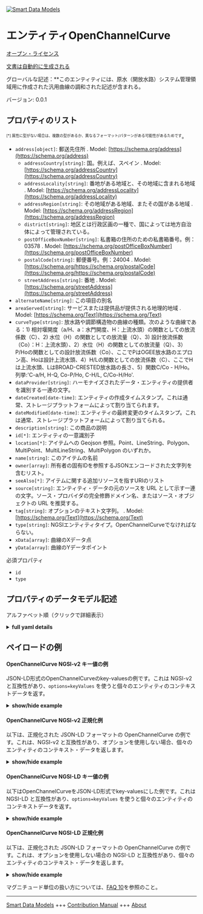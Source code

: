 <!-- 10-Header -->  
[![Smart Data Models](https://smartdatamodels.org/wp-content/uploads/2022/01/SmartDataModels_logo.png "Logo")](https://smartdatamodels.org)  
エンティティOpenChannelCurve  
======================<!-- /10-Header -->  
<!-- 15-License -->  
[オープン・ライセンス](https://github.com/smart-data-models//dataModel.OpenChannelManagement/blob/master/OpenChannelCurve/LICENSE.md)  
[文書は自動的に生成される](https://docs.google.com/presentation/d/e/2PACX-1vTs-Ng5dIAwkg91oTTUdt8ua7woBXhPnwavZ0FxgR8BsAI_Ek3C5q97Nd94HS8KhP-r_quD4H0fgyt3/pub?start=false&loop=false&delayms=3000#slide=id.gb715ace035_0_60)  
<!-- /15-License -->  
<!-- 20-Description -->  
グローバルな記述：**このエンティティには、原水（開放水路）システム管理領域用に作成された汎用曲線の調和された記述が含まれる。  
バージョン: 0.0.1  
<!-- /20-Description -->  
<!-- 30-PropertiesList -->  

## プロパティのリスト  

<sup><sub>[*] 属性に型がない場合は、複数の型があるか、異なるフォーマット/パターンがある可能性があるためです</sub></sup>。  
- `address[object]`: 郵送先住所  . Model: [https://schema.org/address](https://schema.org/address)	- `addressCountry[string]`: 国。例えば、スペイン  . Model: [https://schema.org/addressCountry](https://schema.org/addressCountry)  
	- `addressLocality[string]`: 番地がある地域と、その地域に含まれる地域  . Model: [https://schema.org/addressLocality](https://schema.org/addressLocality)  
	- `addressRegion[string]`: その地域がある地域、またその国がある地域  . Model: [https://schema.org/addressRegion](https://schema.org/addressRegion)  
	- `district[string]`: 地区とは行政区画の一種で、国によっては地方自治体によって管理されている。    
	- `postOfficeBoxNumber[string]`: 私書箱の住所のための私書箱番号。例：03578  . Model: [https://schema.org/postOfficeBoxNumber](https://schema.org/postOfficeBoxNumber)  
	- `postalCode[string]`: 郵便番号。例：24004  . Model: [https://schema.org/https://schema.org/postalCode](https://schema.org/https://schema.org/postalCode)  
	- `streetAddress[string]`: 番地  . Model: [https://schema.org/streetAddress](https://schema.org/streetAddress)  
- `alternateName[string]`: この項目の別名  - `areaServed[string]`: サービスまたは提供品が提供される地理的地域  . Model: [https://schema.org/Text](https://schema.org/Text)- `curveType[string]`: 放水路や調節構造物の曲線の種類。次のような曲線である：1) 相対堰開度（a/H、a：水門開度、H：上流水頭）の関数としての放流係数（C）、2) 水位（H）の関数としての放流量（Q）、3) 設計放流係数（Co）：H：上流水頭）、2）水位（H）の関数としての放流量（Q）、3）P/Hoの関数としての設計放流係数（Co）、ここでPはOGEE放水路のエプロン高、Hoは設計上流水頭、4）H/Lの関数としての放流係数（C）、ここでHは上流水頭、LはBROAD-CRESTED放水路の長さ、5）関数C/Co - H/Ho。列挙:'C-a/H, H-Q, Co-P/Ho, C-H/L, C/Co-H/Ho'.  - `dataProvider[string]`: ハーモナイズされたデータ・エンティティの提供者を識別する一連の文字。  - `dateCreated[date-time]`: エンティティの作成タイムスタンプ。これは通常、ストレージプラットフォームによって割り当てられます。  - `dateModified[date-time]`: エンティティの最終変更のタイムスタンプ。これは通常、ストレージプラットフォームによって割り当てられる。  - `description[string]`: この商品の説明  - `id[*]`: エンティティの一意識別子  - `location[*]`: アイテムへの Geojson 参照。Point、LineString、Polygon、MultiPoint、MultiLineString、MultiPolygon のいずれか。  - `name[string]`: このアイテムの名前  - `owner[array]`: 所有者の固有IDを参照するJSONエンコードされた文字列を含むリスト。  - `seeAlso[*]`: アイテムに関する追加リソースを指すURIのリスト  - `source[string]`: エンティティ・データの元のソースを URL として示す一連の文字。ソース・プロバイダの完全修飾ドメイン名、またはソース・オブジェクトの URL を推奨する。  - `tag[string]`: オプションのテキスト文字列。  . Model: [https://schema.org/Text](https://schema.org/Text)- `type[string]`: NGSIエンティティタイプ。OpenChannelCurveでなければならない。  - `xData[array]`: 曲線のXデータ点  - `yData[array]`: 曲線のYデータポイント  <!-- /30-PropertiesList -->  
<!-- 35-RequiredProperties -->  
必須プロパティ  
- `id`  - `type`  <!-- /35-RequiredProperties -->  
<!-- 40-RequiredProperties -->  
<!-- /40-RequiredProperties -->  
<!-- 50-DataModelHeader -->  
## プロパティのデータモデル記述  
アルファベット順（クリックで詳細表示）  
<!-- /50-DataModelHeader -->  
<!-- 60-ModelYaml -->  
<details><summary><strong>full yaml details</strong></summary>    
```yaml  
OpenChannelCurve:    
  description: This entity contains a harmonised description of a generic curve made for Raw-Water (Open Channels) System Management domain.    
  properties:    
    address:    
      description: The mailing address    
      properties:    
        addressCountry:    
          description: 'The country. For example, Spain'    
          type: string    
          x-ngsi:    
            model: https://schema.org/addressCountry    
            type: Property    
        addressLocality:    
          description: 'The locality in which the street address is, and which is in the region'    
          type: string    
          x-ngsi:    
            model: https://schema.org/addressLocality    
            type: Property    
        addressRegion:    
          description: 'The region in which the locality is, and which is in the country'    
          type: string    
          x-ngsi:    
            model: https://schema.org/addressRegion    
            type: Property    
        district:    
          description: 'A district is a type of administrative division that, in some countries, is managed by the local government'    
          type: string    
          x-ngsi:    
            type: Property    
        postOfficeBoxNumber:    
          description: 'The post office box number for PO box addresses. For example, 03578'    
          type: string    
          x-ngsi:    
            model: https://schema.org/postOfficeBoxNumber    
            type: Property    
        postalCode:    
          description: 'The postal code. For example, 24004'    
          type: string    
          x-ngsi:    
            model: https://schema.org/https://schema.org/postalCode    
            type: Property    
        streetAddress:    
          description: The street address    
          type: string    
          x-ngsi:    
            model: https://schema.org/streetAddress    
            type: Property    
        streetNr:    
          description: Number identifying a specific property on a public street    
          type: string    
          x-ngsi:    
            type: Property    
      type: object    
      x-ngsi:    
        model: https://schema.org/address    
        type: Property    
    alternateName:    
      description: An alternative name for this item    
      type: string    
      x-ngsi:    
        type: Property    
    areaServed:    
      description: The geographic area where a service or offered item is provided    
      type: string    
      x-ngsi:    
        model: https://schema.org/Text    
        type: Property    
    curveType:    
      description: 'Type of curve for spillways and regulation structures. It can be a curve representing: 1) the discharge coefficient (C) as a function of relative weir opening (a/H, a: sluice-gate opening, H: upstream head), 2) the discharge (Q) as a function of the water elevation (H), 3) the design discharge coefficient (Co) as a function of P/Ho, where P is the apron elevation of the OGEE spillway and Ho the design upstrean head, 4) discharge coefficient (C) as a function of H/L, where H is the upstream head and L the legnth of a BROAD-CRESTED spillway, 5) the function C/Co - H/Ho. Enum:''C-a/H, H-Q, Co-P/Ho, C-H/L, C/Co-H/Ho'''    
      enum:    
        - a/H-C    
        - H-Q    
        - Co-P/Ho    
        - C-H/L    
        - C/Co-H/Ho    
      type: string    
      x-ngsi:    
        type: Property    
    dataProvider:    
      description: A sequence of characters identifying the provider of the harmonised data entity    
      type: string    
      x-ngsi:    
        type: Property    
    dateCreated:    
      description: Entity creation timestamp. This will usually be allocated by the storage platform    
      format: date-time    
      type: string    
      x-ngsi:    
        type: Property    
    dateModified:    
      description: Timestamp of the last modification of the entity. This will usually be allocated by the storage platform    
      format: date-time    
      type: string    
      x-ngsi:    
        type: Property    
    description:    
      description: A description of this item    
      type: string    
      x-ngsi:    
        type: Property    
    id:    
      anyOf:    
        - description: Identifier format of any NGSI entity    
          maxLength: 256    
          minLength: 1    
          pattern: ^[\w\-\.\{\}\$\+\*\[\]`|~^@!,:\\]+$    
          type: string    
          x-ngsi:    
            type: Property    
        - description: Identifier format of any NGSI entity    
          format: uri    
          type: string    
          x-ngsi:    
            type: Property    
      description: Unique identifier of the entity    
      x-ngsi:    
        type: Property    
    location:    
      description: 'Geojson reference to the item. It can be Point, LineString, Polygon, MultiPoint, MultiLineString or MultiPolygon'    
      oneOf:    
        - description: Geojson reference to the item. Point    
          properties:    
            bbox:    
              items:    
                type: number    
              minItems: 4    
              type: array    
            coordinates:    
              items:    
                type: number    
              minItems: 2    
              type: array    
            type:    
              enum:    
                - Point    
              type: string    
          required:    
            - type    
            - coordinates    
          title: GeoJSON Point    
          type: object    
          x-ngsi:    
            type: GeoProperty    
        - description: Geojson reference to the item. LineString    
          properties:    
            bbox:    
              items:    
                type: number    
              minItems: 4    
              type: array    
            coordinates:    
              items:    
                items:    
                  type: number    
                minItems: 2    
                type: array    
              minItems: 2    
              type: array    
            type:    
              enum:    
                - LineString    
              type: string    
          required:    
            - type    
            - coordinates    
          title: GeoJSON LineString    
          type: object    
          x-ngsi:    
            type: GeoProperty    
        - description: Geojson reference to the item. Polygon    
          properties:    
            bbox:    
              items:    
                type: number    
              minItems: 4    
              type: array    
            coordinates:    
              items:    
                items:    
                  items:    
                    type: number    
                  minItems: 2    
                  type: array    
                minItems: 4    
                type: array    
              type: array    
            type:    
              enum:    
                - Polygon    
              type: string    
          required:    
            - type    
            - coordinates    
          title: GeoJSON Polygon    
          type: object    
          x-ngsi:    
            type: GeoProperty    
        - description: Geojson reference to the item. MultiPoint    
          properties:    
            bbox:    
              items:    
                type: number    
              minItems: 4    
              type: array    
            coordinates:    
              items:    
                items:    
                  type: number    
                minItems: 2    
                type: array    
              type: array    
            type:    
              enum:    
                - MultiPoint    
              type: string    
          required:    
            - type    
            - coordinates    
          title: GeoJSON MultiPoint    
          type: object    
          x-ngsi:    
            type: GeoProperty    
        - description: Geojson reference to the item. MultiLineString    
          properties:    
            bbox:    
              items:    
                type: number    
              minItems: 4    
              type: array    
            coordinates:    
              items:    
                items:    
                  items:    
                    type: number    
                  minItems: 2    
                  type: array    
                minItems: 2    
                type: array    
              type: array    
            type:    
              enum:    
                - MultiLineString    
              type: string    
          required:    
            - type    
            - coordinates    
          title: GeoJSON MultiLineString    
          type: object    
          x-ngsi:    
            type: GeoProperty    
        - description: Geojson reference to the item. MultiLineString    
          properties:    
            bbox:    
              items:    
                type: number    
              minItems: 4    
              type: array    
            coordinates:    
              items:    
                items:    
                  items:    
                    items:    
                      type: number    
                    minItems: 2    
                    type: array    
                  minItems: 4    
                  type: array    
                type: array    
              type: array    
            type:    
              enum:    
                - MultiPolygon    
              type: string    
          required:    
            - type    
            - coordinates    
          title: GeoJSON MultiPolygon    
          type: object    
          x-ngsi:    
            type: GeoProperty    
      x-ngsi:    
        type: GeoProperty    
    name:    
      description: The name of this item    
      type: string    
      x-ngsi:    
        type: Property    
    owner:    
      description: A List containing a JSON encoded sequence of characters referencing the unique Ids of the owner(s)    
      items:    
        anyOf:    
          - description: Identifier format of any NGSI entity    
            maxLength: 256    
            minLength: 1    
            pattern: ^[\w\-\.\{\}\$\+\*\[\]`|~^@!,:\\]+$    
            type: string    
            x-ngsi:    
              type: Property    
          - description: Identifier format of any NGSI entity    
            format: uri    
            type: string    
            x-ngsi:    
              type: Property    
        description: Unique identifier of the entity    
        x-ngsi:    
          type: Property    
      type: array    
      x-ngsi:    
        type: Property    
    seeAlso:    
      description: list of uri pointing to additional resources about the item    
      oneOf:    
        - items:    
            format: uri    
            type: string    
          minItems: 1    
          type: array    
        - format: uri    
          type: string    
      x-ngsi:    
        type: Property    
    source:    
      description: 'A sequence of characters giving the original source of the entity data as a URL. Recommended to be the fully qualified domain name of the source provider, or the URL to the source object'    
      type: string    
      x-ngsi:    
        type: Property    
    tag:    
      description: An optional text string used to qualify an item    
      type: string    
      x-ngsi:    
        model: https://schema.org/Text    
        type: Property    
    type:    
      description: NGSI Entity Type. It has to be OpenChannelCurve    
      enum:    
        - OpenChannelCurve    
      type: string    
      x-ngsi:    
        type: Property    
    xData:    
      description: X data points for the curve    
      items:    
        type: number    
      type: array    
      x-ngsi:    
        type: Property    
    yData:    
      description: Y data points for the curve    
      items:    
        type: number    
      type: array    
      x-ngsi:    
        type: Property    
  required:    
    - id    
    - type    
  type: object    
  x-derived-from: ""    
  x-disclaimer: 'Redistribution and use in source and binary forms, with or without modification, are permitted  provided that the license conditions are met. Copyleft (c) 2022 Contributors to Smart Data Models Program'    
  x-license-url: https://github.com/smart-data-models/dataModel.OpenChannelManagement/blob/master/OpenChannelCurve/LICENSE.md    
  x-model-schema: https://smart-data-models.github.io/data-models.OpenChannelManagement/OpenChannelCurve/schema.json    
  x-model-tags: FIWARE4WATER    
  x-version: 0.0.1    
```  
</details>    
<!-- /60-ModelYaml -->  
<!-- 70-MiddleNotes -->  
<!-- /70-MiddleNotes -->  
<!-- 80-Examples -->  
## ペイロードの例  
#### OpenChannelCurve NGSI-v2 キー値の例  
JSON-LD形式のOpenChannelCurveのkey-valuesの例です。これは NGSI-v2 と互換性があり、`options=keyValues` を使うと個々のエンティティのコンテキストデータを返す。  
<details><summary><strong>show/hide example</strong></summary>    
```json  
{  
  "id": "urn:ngsi-ld:OpenChannelCurve:id:FMCV:30717942",  
  "type": "OpenChannelCurve",  
  "location": {  
    "type": "Point",  
    "coordinates": [  
      -71.481035,  
      -148.255307  
    ]  
  },  
  "address": {  
    "streetAddress": "",  
    "addressLocality": "",  
    "addressRegion": "",  
    "addressCountry": "",  
    "postalCode": "",  
    "postOfficeBoxNumber": "",  
    "areaServed": ""  
  },  
  "areaServed": "",  
  "dateCreated": "2003-09-09T04:19:40Z",  
  "dateModified": "2019-04-13T13:45:31Z",  
  "source": "",  
  "name": "Curve_1",  
  "alternateName": "",  
  "description": "Open Channel Curve for a/H ~ C",  
  "dataProvider": "NTUA",  
  "owner": [  
    "urn:ngsi-ld:OpenChannelCurve:items:EXUV:99745990",  
    "urn:ngsi-ld:OpenChannelCurve:items:HXOV:60683026"  
  ],  
  "seeAlso": [  
    "urn:ngsi-ld:OpenChannelCurve:items:IZFN:20714900",  
    "urn:ngsi-ld:OpenChannelCurve:items:RDSS:63995745"  
  ],  
  "tag": "a/H ~ C curve",  
  "curveType": "a/H ~ C",  
  "xData": [  
    0.001,  
    0.1,  
    0.2,  
    0.3,  
    0.4,  
    0.5,  
    0.6,  
    0.7  
  ],  
  "yData": [  
    0.61,  
    0.5930,  
    0.5942,  
    0.5988,  
    0.6070,  
    0.6209,  
    0.6395,  
    0.6628  
  ]  
}  
```  
</details>  
#### OpenChannelCurve NGSI-v2 正規化例  
以下は、正規化された JSON-LD フォーマットの OpenChannelCurve の例です。これは、NGSI-v2 と互換性があり、オプションを使用しない場合、個々のエンティティのコンテキスト・データを返します。  
<details><summary><strong>show/hide example</strong></summary>    
```json  
{  
  "id": "urn:ngsi-ld:OpenChannelCurve:id:FMCV:30717942",  
  "type": "OpenChannelCurve",  
  "location": {  
    "type": "geo:json",  
    "value": {  
      "type": "Point",  
      "coordinates": [  
        -71.481035,  
        -148.255307  
      ]  
    }  
  },  
  "address": {  
    "type": "PostalAddress",  
    "value": {  
      "streetAddress": "",  
      "addressLocality": "",  
      "addressRegion": "",  
      "addressCountry": "",  
      "postalCode": "",  
      "postOfficeBoxNumber": "",  
      "areaServed": ""  
    }  
  },  
  "areaServed": {  
    "type": "Text",  
    "value": ""  
  },  
  "dateCreated": {  
    "type": "DateTime",  
    "value": "2003-09-09T04:19:40Z"  
  },  
  "dateModified": {  
    "type": "DateTime",  
    "value": "2019-04-13T13:45:31Z"  
  },  
  "source": {  
    "type": "Text",  
    "value": ""  
  },  
  "name": {  
    "type": "Text",  
    "value": "Curve_1"  
  },  
  "alternateName": {  
    "type": "Text",  
    "value": ""  
  },  
  "description": {  
    "type": "Text",  
    "value": "Open Channel Curve for a/H-C"  
  },  
  "dataProvider": {  
    "type": "Text",  
    "value": "NTUA"  
  },  
  "owner": {  
    "type": "array",  
    "value": [  
      "urn:ngsi-ld:OpenChannelCurve:items:EXUV:99745990",  
      "urn:ngsi-ld:OpenChannelCurve:items:HXOV:60683026"  
    ]  
  },  
  "seeAlso": {  
    "type": "array",  
    "value": [  
      "urn:ngsi-ld:OpenChannelCurve:items:IZFN:20714900",  
      "urn:ngsi-ld:OpenChannelCurve:items:RDSS:63995745"  
    ]  
  },  
  "tag": {  
    "type": "Text",  
    "value": "a/H-C curve"  
  },  
  "curveType": {  
    "type": "Text",  
    "value": "a/H-C"  
  },  
  "xData": {  
    "type": "array",  
    "value": [  
      0.001,  
      0.1,  
      0.2,  
      0.3,  
      0.4,  
      0.5,  
      0.6,  
      0.7  
    ]  
  },  
  "yData": {  
    "type": "array",  
    "value": [  
      0.61,  
      0.5930,  
      0.5942,  
      0.5988,  
      0.6070,  
      0.6209,  
      0.6395,  
      0.6628  
    ]  
  }  
}  
```  
</details>  
#### OpenChannelCurve NGSI-LD キー値の例  
以下はOpenChannelCurveをJSON-LD形式でkey-valuesにした例です。これは NGSI-LD と互換性があり、`options=keyValues` を使うと個々のエンティティのコンテキストデータを返す。  
<details><summary><strong>show/hide example</strong></summary>    
```json  
{  
    "id": "urn:ngsi-ld:OpenChannelCurve:id:FMCV:30717942",  
    "type": "OpenChannelCurve",  
    "address": {  
        "streetAddress": "",  
        "addressLocality": "",  
        "addressRegion": "",  
        "addressCountry": "",  
        "postalCode": "",  
        "postOfficeBoxNumber": "",  
        "areaServed": ""  
    },  
    "alternateName": "",  
    "areaServed": "",  
    "curveType": "a/H ~ C",  
    "dataProvider": "NTUA",  
    "dateCreated": "2003-09-09T04:19:40Z",  
    "dateModified": "2019-04-13T13:45:31Z",  
    "description": "Open Channel Curve for a/H ~ C",  
    "location": {  
        "type": "Point",  
        "coordinates": [  
            -71.481035,  
            -148.255307  
        ]  
    },  
    "name": "Curve_1",  
    "owner": [  
        "urn:ngsi-ld:OpenChannelCurve:items:EXUV:99745990",  
        "urn:ngsi-ld:OpenChannelCurve:items:HXOV:60683026"  
    ],  
    "seeAlso": [  
        "urn:ngsi-ld:OpenChannelCurve:items:IZFN:20714900",  
        "urn:ngsi-ld:OpenChannelCurve:items:RDSS:63995745"  
    ],  
    "source": "",  
    "tag": "a/H ~ C curve",  
    "xData": [  
        0.001,  
        0.1,  
        0.2,  
        0.3,  
        0.4,  
        0.5,  
        0.6,  
        0.7  
    ],  
    "yData": [  
        0.61,  
        0.593,  
        0.5942,  
        0.5988,  
        0.607,  
        0.6209,  
        0.6395,  
        0.6628  
    ],  
    "@context": [  
        "https://raw.githubusercontent.com/smart-data-models/dataModel.OpenChannelManagement/master/context.jsonld"  
    ]  
}  
```  
</details>  
#### OpenChannelCurve NGSI-LD 正規化例  
以下は、正規化された JSON-LD フォーマットの OpenChannelCurve の例です。これは、オプションを使用しない場合の NGSI-LD と互換性があり、個々のエンティティのコンテキスト・データを返します。  
<details><summary><strong>show/hide example</strong></summary>    
```json  
{  
    "id": "urn:ngsi-ld:OpenChannelCurve:id:FMCV:30717942",  
    "type": "OpenChannelCurve",  
    "address": {  
        "type": "Property",  
        "value": {  
            "streetAddress": "",  
            "addressLocality": "",  
            "addressRegion": "",  
            "addressCountry": "",  
            "postalCode": "",  
            "postOfficeBoxNumber": "",  
            "areaServed": ""  
        }  
    },  
    "alternateName": {  
        "type": "Property",  
        "value": ""  
    },  
    "areaServed": {  
        "type": "Property",  
        "value": ""  
    },  
    "curveType": {  
        "type": "Property",  
        "value": "a/H ~ C"  
    },  
    "dataProvider": {  
        "type": "Property",  
        "value": "NTUA"  
    },  
    "dateCreated": {  
        "type": "Property",  
        "value": {  
            "@type": "DateTime",  
            "@value": "2003-09-09T04:19:40Z"  
        }  
    },  
    "dateModified": {  
        "type": "Property",  
        "value": {  
            "@type": "DateTime",  
            "@value": "2019-04-13T13:45:31Z"  
        }  
    },  
    "description": {  
        "type": "Property",  
        "value": "Open Channel Curve for a/H ~ C"  
    },  
    "location": {  
        "type": "GeoProperty",  
        "value": {  
            "type": "Point",  
            "coordinates": [  
                -71.481035,  
                -148.255307  
            ]  
        }  
    },  
    "name": {  
        "type": "Property",  
        "value": "Curve_1"  
    },  
    "owner": {  
        "type": "Property",  
        "value": [  
            "urn:ngsi-ld:OpenChannelCurve:items:EXUV:99745990",  
            "urn:ngsi-ld:OpenChannelCurve:items:HXOV:60683026"  
        ]  
    },  
    "seeAlso": {  
        "type": "Property",  
        "value": [  
            "urn:ngsi-ld:OpenChannelCurve:items:IZFN:20714900",  
            "urn:ngsi-ld:OpenChannelCurve:items:RDSS:63995745"  
        ]  
    },  
    "source": {  
        "type": "Property",  
        "value": ""  
    },  
    "tag": {  
        "type": "Property",  
        "value": "a/H ~ C curve"  
    },  
    "xData": {  
        "type": "Property",  
        "value": [  
            0.001,  
            0.1,  
            0.2,  
            0.3,  
            0.4,  
            0.5,  
            0.6,  
            0.7  
        ]  
    },  
    "yData": {  
        "type": "Property",  
        "value": [  
            0.61,  
            0.593,  
            0.5942,  
            0.5988,  
            0.607,  
            0.6209,  
            0.6395,  
            0.6628  
        ]  
    },  
    "@context": [  
        "https://raw.githubusercontent.com/smart-data-models/dataModel.OpenChannelManagement/master/context.jsonld"  
    ]  
}  
```  
</details><!-- /80-Examples -->  
<!-- 90-FooterNotes -->  
<!-- /90-FooterNotes -->  
<!-- 95-Units -->  
マグニチュード単位の扱い方については、[FAQ 10](https://smartdatamodels.org/index.php/faqs/)を参照のこと。  
<!-- /95-Units -->  
<!-- 97-LastFooter -->  
---  
[Smart Data Models](https://smartdatamodels.org) +++ [Contribution Manual](https://bit.ly/contribution_manual) +++ [About](https://bit.ly/Introduction_SDM)<!-- /97-LastFooter -->  
